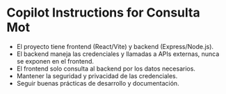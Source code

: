 # Copilot Instructions for Consulta Mot

- El proyecto tiene frontend (React/Vite) y backend (Express/Node.js).
- El backend maneja las credenciales y llamadas a APIs externas, nunca se exponen en el frontend.
- El frontend solo consulta al backend por los datos necesarios.
- Mantener la seguridad y privacidad de las credenciales.
- Seguir buenas prácticas de desarrollo y documentación.
